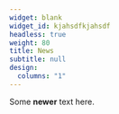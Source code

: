 ```yaml
---
widget: blank
widget_id: kjahsdfkjahsdf
headless: true
weight: 80
title: News
subtitle: null
design:
  columns: "1"
---
```

Some **newer** text here.